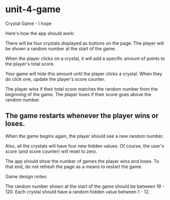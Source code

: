 # unit-4-game
Crystal Game - I hope

Here's how the app should work:

There will be four crystals displayed as buttons on the page.
The player will be shown a random number at the start of the game.

When the player clicks on a crystal, it will add a specific amount of points to the player's total score. 

Your game will hide this amount until the player clicks a crystal.
When they do click one, update the player's score counter.

The player wins if their total score matches the random number from the beginning of the game.
The player loses if their score goes above the random number.

The game restarts whenever the player wins or loses.
------
When the game begins again, the player should see a new random number. 

Also, all the crystals will have four new hidden values. Of course, the user's score (and score counter) will reset to zero.

The app should show the number of games the player wins and loses. To that end, do not refresh the page as a means to restart the game.

Game design notes:

The random number shown at the start of the game should be between 19 - 120.
Each crystal should have a random hidden value between 1 - 12.